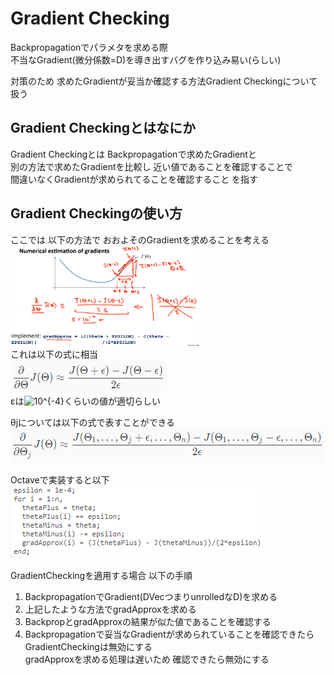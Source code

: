 # Gradient Checking
Backpropagationでパラメタを求める際  
不当なGradient(微分係数=D)を導き出すバグを作り込み易い(らしい)  

対策のため 求めたGradientが妥当か確認する方法Gradient Checkingについて扱う  

## Gradient Checkingとはなにか
Gradient Checkingとは Backpropagationで求めたGradientと  
別の方法で求めたGradientを比較し 近い値であることを確認することで  
間違いなくGradientが求められてることを確認すること を指す  

## Gradient Checkingの使い方
ここでは 以下の方法で おおよそのGradientを求めることを考える  
<img src="../../img/05_05_numerical_estimation_of_gradient.png" width=60%　>  
これは以下の式に相当  
<img src="../../img/05_05_grad_approx.png" >  
εは<img src="https://latex.codecogs.com/gif.latex?10^{-4}" title="10^{-4}" />くらいの値が適切らしい

θjについては以下の式で表すことができる  
<img src="../../img/05_05_grad_approx_of_theta_j.png" >

Octaveで実装すると以下  
<img src="../../img/05_05_grad_approx_in_octave.png" >

GradientCheckingを適用する場合 以下の手順  
1. BackpropagationでGradient(DVecつまりunrolledなD)を求める  
1. 上記したような方法でgradApproxを求める  
1. BackpropとgradApproxの結果が似た値であることを確認する  
1. Backpropagationで妥当なGradientが求められていることを確認できたら  
  GradientCheckingは無効にする  
  gradApproxを求める処理は遅いため 確認できたら無効にする  
